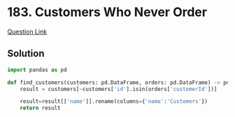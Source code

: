 # 183. Customers Who Never Order
[Question Link](https://leetcode.com/problems/customers-who-never-order/)
## Solution
```python
import pandas as pd

def find_customers(customers: pd.DataFrame, orders: pd.DataFrame) -> pd.DataFrame:
    result = customers[~customers['id'].isin(orders['customerId'])]

    result=result[['name']].rename(columns={'name':'Customers'})
    return result
```
